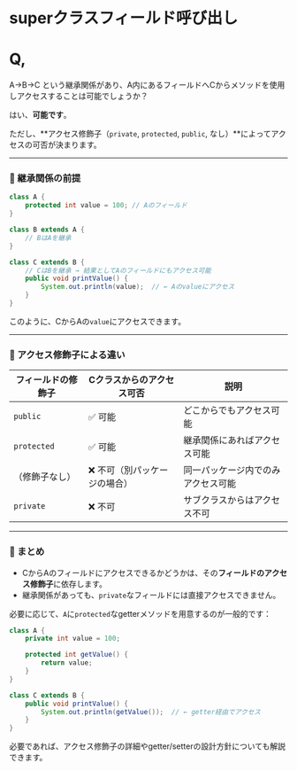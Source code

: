 # superクラスフィールド呼び出し

# Q,

A→B→C という継承関係があり、A内にあるフィールドへCからメソッドを使用しアクセスすることは可能でしょうか？

はい、**可能です**。

ただし、**アクセス修飾子（`private`, `protected`, `public`, なし）**によってアクセスの可否が決まります。

---

### 🔷 継承関係の前提

```java
class A {
    protected int value = 100; // Aのフィールド
}

class B extends A {
    // BはAを継承
}

class C extends B {
    // CはBを継承 → 結果としてAのフィールドにもアクセス可能
    public void printValue() {
        System.out.println(value);  // ← Aのvalueにアクセス
    }
}
```

このように、CからAの`value`にアクセスできます。

---

### 🔸 アクセス修飾子による違い

| フィールドの修飾子 | Cクラスからのアクセス可否 | 説明 |
| --- | --- | --- |
| `public` | ✅ 可能 | どこからでもアクセス可能 |
| `protected` | ✅ 可能 | 継承関係にあればアクセス可能 |
| （修飾子なし） | ❌ 不可（別パッケージの場合） | 同一パッケージ内でのみアクセス可能 |
| `private` | ❌ 不可 | サブクラスからはアクセス不可 |

---

### 🔷 まとめ

- CからAのフィールドにアクセスできるかどうかは、その**フィールドのアクセス修飾子**に依存します。
- 継承関係があっても、`private`なフィールドには直接アクセスできません。

必要に応じて、`A`に`protected`なgetterメソッドを用意するのが一般的です：

```java
class A {
    private int value = 100;

    protected int getValue() {
        return value;
    }
}

class C extends B {
    public void printValue() {
        System.out.println(getValue());  // ← getter経由でアクセス
    }
}
```

必要であれば、アクセス修飾子の詳細やgetter/setterの設計方針についても解説できます。